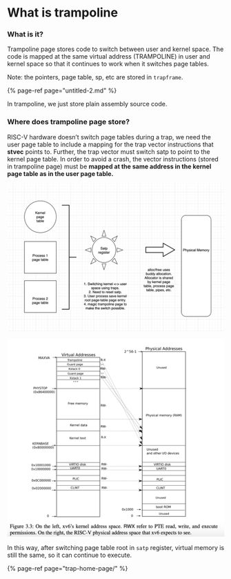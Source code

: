 # What is trampoline

### What is it?

Trampoline page stores code to switch between user and kernel space. The code is mapped at the same virtual address \(TRAMPOLINE\) in user and kernel space so that it continues to work when it switches page tables.

Note: the pointers, page table, sp, etc are stored in `trapframe`. 

{% page-ref page="untitled-2.md" %}

In trampoline, we just store plain assembly source code.

### Where does trampoline page store?

RISC-V hardware doesn’t switch page tables during a trap, we need the user page table to include a mapping for the trap vector instructions that **stvec** points to. Further, the trap vector must switch satp to point to the kernel page table. In order to avoid a crash, the vector instructions \(stored in trampoline page\) must be **mapped at the same address in the kernel page table as in the user page table.**

![](../.gitbook/assets/image%20%2823%29.png)

![](../.gitbook/assets/image%20%2826%29.png)

In this way, after switching page table root in `satp` register, virtual memory is still the same, so it can continue to execute.

{% page-ref page="trap-home-page/" %}




